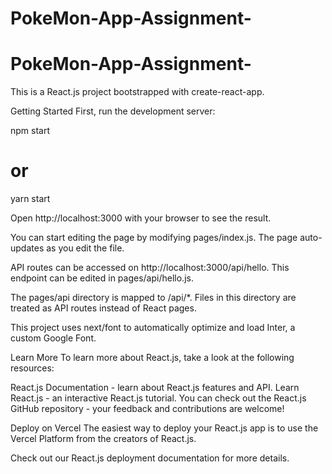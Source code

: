 # PokeMon-App-Assignment-
# PokeMon-App-Assignment-

This is a React.js project bootstrapped with create-react-app.

Getting Started
First, run the development server:

npm  start
# or
yarn start

Open http://localhost:3000 with your browser to see the result.

You can start editing the page by modifying pages/index.js. The page auto-updates as you edit the file.

API routes can be accessed on http://localhost:3000/api/hello. This endpoint can be edited in pages/api/hello.js.

The pages/api directory is mapped to /api/*. Files in this directory are treated as API routes instead of React pages.

This project uses next/font to automatically optimize and load Inter, a custom Google Font.

Learn More
To learn more about React.js, take a look at the following resources:

React.js Documentation - learn about React.js features and API.
Learn React.js - an interactive React.js tutorial.
You can check out the React.js GitHub repository - your feedback and contributions are welcome!

Deploy on Vercel
The easiest way to deploy your React.js app is to use the Vercel Platform from the creators of React.js.

Check out our React.js deployment documentation for more details.
